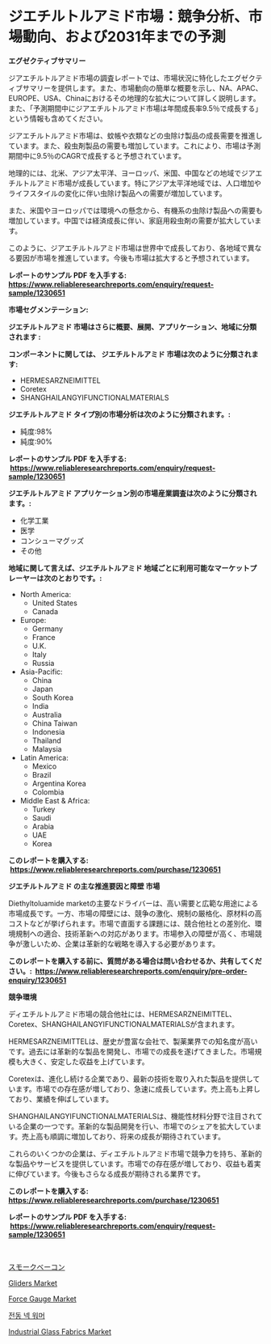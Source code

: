 <p><h1>ジエチルトルアミド市場：競争分析、市場動向、および2031年までの予測</h1></p><p><strong>エグゼクティブサマリー</strong></p>
<p><p>ジアエチルトルアミド市場の調査レポートでは、市場状況に特化したエグゼクティブサマリーを提供します。また、市場動向の簡単な概要を示し、NA、APAC、EUROPE、USA、Chinaにおけるその地理的な拡大について詳しく説明します。また、「予測期間中にジアエチルトルアミド市場は年間成長率9.5％で成長する」という情報も含めてください。</p><p>ジアエチルトルアミド市場は、蚊帳や衣類などの虫除け製品の成長需要を推進しています。また、殺虫剤製品の需要も増加しています。これにより、市場は予測期間中に9.5％のCAGRで成長すると予想されています。</p><p>地理的には、北米、アジア太平洋、ヨーロッパ、米国、中国などの地域でジアエチルトルアミド市場が成長しています。特にアジア太平洋地域では、人口増加やライフスタイルの変化に伴い虫除け製品への需要が増加しています。</p><p>また、米国やヨーロッパでは環境への懸念から、有機系の虫除け製品への需要も増加しています。中国では経済成長に伴い、家庭用殺虫剤の需要が拡大しています。</p><p>このように、ジアエチルトルアミド市場は世界中で成長しており、各地域で異なる要因が市場を推進しています。今後も市場は拡大すると予想されています。</p></p>
<p><strong>レポートのサンプル PDF を入手する: <a href="https://www.reliableresearchreports.com/enquiry/request-sample/1230651">https://www.reliableresearchreports.com/enquiry/request-sample/1230651</a></strong></p>
<p><strong>市場セグメンテーション:</strong></p>
<p><strong> ジエチルトルアミド 市場はさらに概要、展開、アプリケーション、地域に分類されます :</strong></p>
<p><strong>コンポーネントに関しては、 ジエチルトルアミド 市場は次のように分類されます: &nbsp;</strong></p>
<p><ul><li>HERMESARZNEIMITTEL</li><li>Coretex</li><li>SHANGHAILANGYIFUNCTIONALMATERIALS</li></ul></p>
<p><strong> ジエチルトルアミド タイプ別の市場分析は次のように分類されます。:</strong></p>
<p><ul><li>純度:98%</li><li>純度:90%</li></ul></p>
<p><strong>レポートのサンプル PDF を入手する: &nbsp;<a href="https://www.reliableresearchreports.com/enquiry/request-sample/1230651">https://www.reliableresearchreports.com/enquiry/request-sample/1230651</a></strong></p>
<p><strong> ジエチルトルアミド アプリケーション別の市場産業調査は次のように分類されます。:</strong></p>
<p><ul><li>化学工業</li><li>医学</li><li>コンシューマグッズ</li><li>その他</li></ul></p>
<p><strong>地域に関して言えば、ジエチルトルアミド 地域ごとに利用可能なマーケットプレーヤーは次のとおりです。:</strong></p>
<p><ul>
    <li>
        North America:
        <ul>
            <li>United States</li>
            <li>Canada</li>
        </ul>
    </li>
    <li>
        Europe:
        <ul>
            <li>Germany</li>
            <li>France</li>
            <li>U.K.</li>
            <li>Italy</li>
            <li>Russia</li>
        </ul>
    </li>
    <li>
        Asia-Pacific:
        <ul>
            <li>China</li>
            <li>Japan</li>
            <li>South Korea</li>
            <li>India</li>
            <li>Australia</li>
            <li>China Taiwan</li>
            <li>Indonesia</li>
            <li>Thailand</li>
            <li>Malaysia</li>
        </ul>
    </li>
    <li>
        Latin America:
        <ul>
            <li>Mexico</li>
            <li>Brazil</li>
            <li>Argentina Korea</li>
            <li>Colombia</li>
        </ul>
    </li>
    <li>
        Middle East & Africa:
        <ul>
            <li>Turkey</li>
            <li>Saudi</li>
            <li>Arabia</li>
            <li>UAE</li>
            <li>Korea</li>
        </ul>
    </li>
    </ul></p>
<p><strong>このレポートを購入する: &nbsp;<a href="https://www.reliableresearchreports.com/purchase/1230651">https://www.reliableresearchreports.com/purchase/1230651</a></strong></p>
<p><strong>ジエチルトルアミド の主な推進要因と障壁 市場</strong></p>
<p><p>Diethyltoluamide marketの主要なドライバーは、高い需要と広範な用途による市場成長です。一方、市場の障壁には、競争の激化、規制の厳格化、原材料の高コストなどが挙げられます。市場で直面する課題には、競合他社との差別化、環境規制への適合、技術革新への対応があります。市場参入の障壁が高く、市場競争が激しいため、企業は革新的な戦略を導入する必要があります。</p></p>
<p><strong>このレポートを購入する前に、質問がある場合は問い合わせるか、共有してください。:&nbsp; <a href="https://www.reliableresearchreports.com/enquiry/pre-order-enquiry/1230651">https://www.reliableresearchreports.com/enquiry/pre-order-enquiry/1230651</a></strong></p>
<p><strong>競争環境</strong></p>
<p><p>ディエチルトルアミド市場の競合他社には、HERMESARZNEIMITTEL、Coretex、SHANGHAILANGYIFUNCTIONALMATERIALSが含まれます。</p><p>HERMESARZNEIMITTELは、歴史が豊富な会社で、製薬業界での知名度が高いです。過去には革新的な製品を開発し、市場での成長を遂げてきました。市場規模も大きく、安定した収益を上げています。</p><p>Coretexは、進化し続ける企業であり、最新の技術を取り入れた製品を提供しています。市場での存在感が増しており、急速に成長しています。売上高も上昇しており、業績を伸ばしています。</p><p>SHANGHAILANGYIFUNCTIONALMATERIALSは、機能性材料分野で注目されている企業の一つです。革新的な製品開発を行い、市場でのシェアを拡大しています。売上高も順調に増加しており、将来の成長が期待されています。</p><p>これらのいくつかの企業は、ディエチルトルアミド市場で競争力を持ち、革新的な製品やサービスを提供しています。市場での存在感が増しており、収益も着実に伸びています。今後もさらなる成長が期待される業界です。</p></p>
<p><strong>このレポートを購入する: &nbsp; <a href="https://www.reliableresearchreports.com/purchase/1230651">https://www.reliableresearchreports.com/purchase/1230651</a></strong></p>
<p><strong>レポートのサンプル PDF を入手する: &nbsp;<a href="https://www.reliableresearchreports.com/enquiry/request-sample/1230651">https://www.reliableresearchreports.com/enquiry/request-sample/1230651</a></strong><strong></strong></p>
<p>&nbsp;</p>
<p><p><a href="https://medium.com/@royfoote921/%E3%82%B9%E3%83%A2%E3%83%BC%E3%82%AF%E3%83%89%E3%83%99%E3%83%BC%E3%82%B3%E3%83%B3%E5%B8%82%E5%A0%B4%E3%81%AE%E6%B4%9E%E5%AF%9F-%E5%B8%82%E5%A0%B4%E5%8B%95%E5%90%91-%E6%88%90%E9%95%B7-2024%E5%B9%B4%E3%81%8B%E3%82%892031%E5%B9%B4%E3%81%BE%E3%81%A7%E3%81%AE%E4%BA%88%E6%B8%AC-8a8083284163">スモークベーコン</a></p><p><a href="https://sudsy-motorcycle-bbc.notion.site/Gliders-Market-Analysis-and-Market-Size-Global-Industry-Overview-Market-Segmentation-and-Forecast--bd2015c97dc34c41b2994f89921434e5">Gliders Market</a></p><p><a href="https://view.publitas.com/reportprime-1/force-gauge-market-size-growth-outlook-from-2024-to-2031-projecting-at-markets-trends-analysis-by-application-regional-outlook-and-revenue/">Force Gauge Market</a></p><p><a href="https://github.com/lzrvbyqzftro57/Market-Research-Report-List-1/blob/main/59177473401.md">전동 넥 워머</a></p><p><a href="https://issuu.com/reportprime-2/docs/industrial-glass-fabrics-market-size-2030.pptx">Industrial Glass Fabrics Market</a></p></p>
